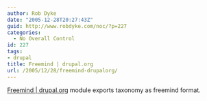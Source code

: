 ```yaml
---
author: Rob Dyke
date: "2005-12-28T20:27:43Z"
guid: http://www.robdyke.com/noc/?p=227
categories:
  - No Overall Control
id: 227
tags:
- drupal
title: Freemind | drupal.org
url: /2005/12/28/freemind-drupalorg/
---
```

[Freemind | drupal.org](http://drupal.org/node/40920) module exports taxonomy as freemind format.